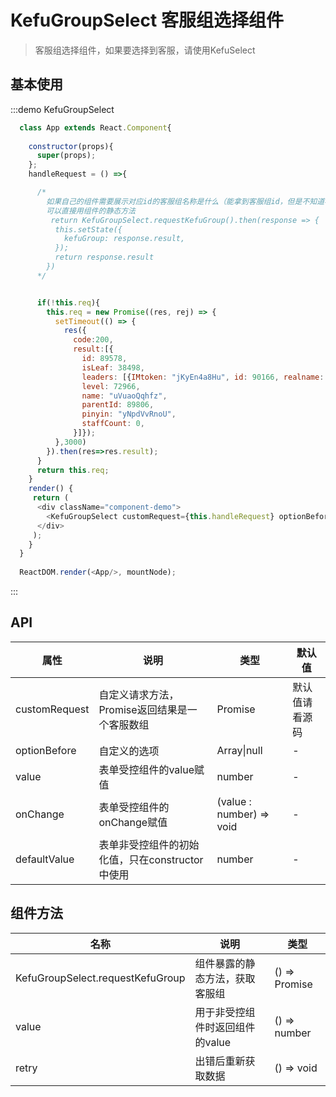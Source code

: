 # KefuGroupSelect 客服组选择组件

> 客服组选择组件，如果要选择到客服，请使用KefuSelect

## 基本使用


:::demo KefuGroupSelect
```js
  class App extends React.Component{
  
    constructor(props){
      super(props);
    };
    handleRequest = () =>{

      /*
        如果自己的组件需要展示对应id的客服组名称是什么（能拿到客服组id，但是不知道客服组名称，所以还得自己请求一次获取客服组的列表）
        可以直接用组件的静态方法
         return KefuGroupSelect.requestKefuGroup().then(response => {
          this.setState({
            kefuGroup: response.result,
          });
          return response.result
        })
      */


      if(!this.req){
        this.req = new Promise((res, rej) => {
          setTimeout(() => {
            res({
              code:200,
              result:[{
                id: 89578,
                isLeaf: 38498,
                leaders: [{IMtoken: "jKyEn4a8Hu", id: 90166, realname: "I3gM3b6VaD", nickname: "KxZflbsoDs", role: 2}],
                level: 72966,
                name: "uVuaoQqhfz",
                parentId: 89806,
                pinyin: "yNpdVvRnoU",
                staffCount: 0,
              }]});
          },3000)
        }).then(res=>res.result);
      }
      return this.req;
    }
    render() {
     return (
      <div className="component-demo">
        <KefuGroupSelect customRequest={this.handleRequest} optionBefore={[{key:1, text: '默认客服组'}]} onChange={(e) => console.log(e)}/>
      </div>
     );
    }
  }
  
  ReactDOM.render(<App/>, mountNode);
```
:::


## API

| 属性 | 说明 | 类型 | 默认值 |
| --- | --- | --- | --- |
| customRequest | 自定义请求方法，Promise返回结果是一个客服数组 | Promise<Array> | 默认值请看源码 |
| optionBefore| 自定义的选项 | Array\|null | - |
| value | 表单受控组件的value赋值 | number | - |
| onChange | 表单受控组件的onChange赋值 | (value : number) => void | - |
| defaultValue | 表单非受控组件的初始化值，只在constructor中使用 | number | - |

## 组件方法

| 名称 | 说明 | 类型 |
| --- | --- | --- |
| KefuGroupSelect.requestKefuGroup | 组件暴露的静态方法，获取客服组 | () => Promise<Response> |
| value | 用于非受控组件时返回组件的value |  () => number |
| retry | 出错后重新获取数据 | () => void |
